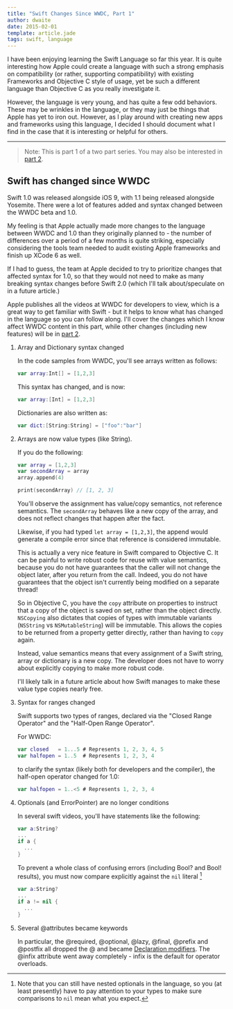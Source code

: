 ```yaml
---
title: "Swift Changes Since WWDC, Part 1"
author: dwaite
date: 2015-02-01
template: article.jade
tags: swift, language
---
```


I have been enjoying learning the Swift Language so far this year. It is quite
interesting how Apple could create a language with such a strong emphasis on
compatibility (or rather, supporting compatibility) with existing Frameworks and
Objective C style of usage, yet be such a different language than Objective C
as you really investigate it.


However, the language is very young, and has quite a few odd behaviors. These
may be wrinkles in the language, or they may just be things that Apple has yet
to iron out. However, as I play around with creating new apps and frameworks
using this language, I decided I should document what I find in the case that it
is interesting or helpful for others. 

<hr />

> Note: This is part 1 of a two part series. You may also be interested in [part 2].

## Swift has changed since WWDC

Swift 1.0 was released alongside iOS 9, with 1.1 being released alongside
Yosemite. There were a lot of features added and syntax changed between the
WWDC beta and 1.0. 

My feeling is that Apple actually made more changes to the language between
WWDC and 1.0 than they originally planned to - the number of differences over
a period of a few months is quite striking, especially considering the tools
team needed to audit existing Apple frameworks and finish up XCode 6 as well.

If I had to guess, the team at Apple decided to try to prioritize changes that
affected syntax for 1.0, so that they would not need to make as many breaking
syntax changes before Swift 2.0 (which I'll talk about/speculate on in a future
article.)

Apple publishes all the videos at WWDC for developers to view, which is a great
way to get familiar with Swift - but it helps to know what has changed in the
language so you can follow along. I'll cover the changes which I know affect
WWDC content in this part, while other changes (including new features) will be
in [part 2].

1. Array and Dictionary syntax changed

   In the code samples from WWDC, you'll see arrays written as follows:

   ```swift
   var array:Int[] = [1,2,3]
   ```

   This syntax has changed, and is now:

   ```swift
   var array:[Int] = [1,2,3]
   ```

   Dictionaries are also written as:
   ```swift
   var dict:[String:String] = ["foo":"bar"]
   ```

2. Arrays are now value types (like String). 

   If you do the following:

   ```swift
   var array = [1,2,3]
   var secondArray = array
   array.append(4)
   
   print(secondArray) // [1, 2, 3]
   ```
   
   You'll observe the assignment has value/copy semantics, not reference
   semantics. The `secondArray` behaves like a new copy of the array, and does
   not reflect changes that happen after the fact.
   
   Likewise, if you had typed `let array = [1,2,3]`, the append would generate
   a compile error since that reference is considered immutable.
   
   This is actually a very nice feature in Swift compared to Objective C. It
   can be painful to write robust code for reuse with value semantics, because
   you do not have guarantees that the caller will not change the object later,
   after you return from the call. Indeed, you do not have guarantees that the
   object isn't currently being modified on a separate thread!
   
   So in Objective C, you have the `copy` attribute on properties to instruct
   that a copy of the object is saved on set, rather than the object directly. 
   `NSCopying` also dictates that copies of types with immutable variants
   (`NSString` vs `NSMutableString`) will be immutable. This allows the copies
   to be returned from a property getter directly, rather than having to `copy`
   again.
   
   Instead, value semantics means that every assignment of a Swift string, array
   or dictionary is a new copy. The developer does not have to worry about
   explicitly copying to make more robust code.
   
   I'll likely talk in a future article about how Swift manages to make these
   value type copies nearly free.

3. Syntax for ranges changed

   Swift supports two types of ranges, declared via the "Closed Range Operator"
   and the "Half-Open Range Operator".

   For WWDC:
   ```swift
   var closed   = 1...5 # Represents 1, 2, 3, 4, 5
   var halfopen = 1..5  # Represents 1, 2, 3, 4 
   ```

   to clarify the syntax (likely both for developers and the compiler), the 
   half-open operator changed for 1.0:

   ```swift
   var halfopen = 1..<5 # Represents 1, 2, 3, 4
   ```

4. Optionals (and ErrorPointer) are no longer conditions

   In several swift videos, you'll have statements like the following:

   ```swift
   var a:String?
   ...
   if a {
     ...
   }
   ```

   To prevent a whole class of confusing errors (including Bool? and Bool!
   results), you must now compare explicitly against the `nil` literal
   [^nested-optional-note]

   ```swift
   var a:String?
   ...
   if a != nil {
     ...
   }
   ```

5. Several @attributes became keywords

   In particular, the @required, @optional, @lazy, @final, @prefix and @postfix
   all dropped the @ and became [Declaration modifiers]. The @infix attribute
   went away completely - infix is the default for operator overloads.
   
[Declaration modifiers]: https://developer.apple.com/library/ios/documentation/Swift/Conceptual/Swift_Programming_Language/Declarations.html#//apple_ref/doc/uid/TP40014097-CH34-ID381
[part 2]: ../swift-changes-since-wwdc-2/index.md

[^nested-optional-note]: Note that you can still have nested optionals in the
language, so you (at least presently) have to pay attention to your types to
make sure comparisons to `nil` mean what you expect.

